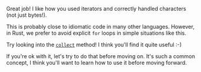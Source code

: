Great job! I like how you used iterators and correctly handled characters (not just bytes!).

This is probably close to idiomatic code in many other languages. However, in Rust, we prefer to avoid explicit `for` loops in simple situations like this.

Try looking into the [`collect`] method! I think you'll find it quite useful :-)

If you're ok with it, let's try to do that before moving on. It's such a common concept, I think you'll want to learn how to use it before moving forward.

[`collect`]: https://doc.rust-lang.org/std/iter/trait.Iterator.html#method.collect